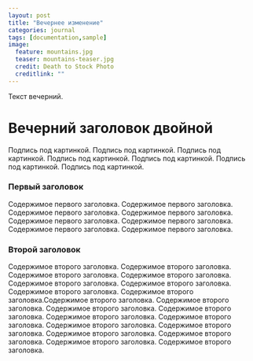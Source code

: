 ```yaml
---
layout: post
title: "Вечернее изменение"
categories: journal
tags: [documentation,sample]
image:
  feature: mountains.jpg
  teaser: mountains-teaser.jpg
  credit: Death to Stock Photo
  creditlink: ""
---
```



Текст вечерний. 

# Вечерний заголовок двойной 

Подпись под картинкой. Подпись под картинкой. Подпись под картинкой. Подпись под картинкой. Подпись под картинкой. Подпись под картинкой. Подпись под картинкой.

### Первый заголовок

Содержимое первого заголовка. Содержимое первого заголовка. Содержимое первого заголовка. Содержимое первого заголовка. Содержимое первого заголовка. Содержимое первого заголовка. Содержимое первого заголовка. Содержимое первого заголовка.

### Второй заголовок

Содержимое второго заголовка. Содержимое второго заголовка. Содержимое второго заголовка. Содержимое второго заголовка. Содержимое второго заголовка. Содержимое второго заголовка. Содержимое второго заголовка. Содержимое второго заголовка.Содержимое второго заголовка. Содержимое второго заголовка. Содержимое второго заголовка. Содержимое второго заголовка. Содержимое второго заголовка. Содержимое второго заголовка. Содержимое второго заголовка. Содержимое второго заголовка. Содержимое второго заголовка. Содержимое второго заголовка. Содержимое второго заголовка. Содержимое второго заголовка.
